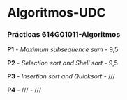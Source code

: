 # Algoritmos-UDC
### Prácticas 614G01011-Algoritmos

**P1** - *Maximum subsequence sum* - 9,5 <br />

**P2** - *Selection sort and Shell sort* - 9,5 <br />

**P3** - *Insertion sort and Quicksort* - /// <br />

**P4** - /// - /// <br />
